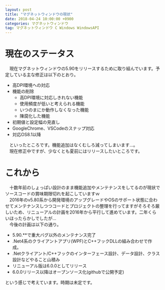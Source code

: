 ```yaml
---
layout: post
title: "マグネットウィンドウの現状"
date: 2018-04-24 10:00:00 +0900
categories: マグネットウィンドウ
tag: マグネットウィンドウ C Windows WindowsAPI
---
```


# 現在のステータス
　現在マグネットウィンドウの5.90をリリースするために取り組んでいます。予定している主な修正は以下のとおり。  

* 高DPI環境への対応
* 機能の削除
    * 高DPI環境に対応しきれない機能
    * 使用頻度が低いと考えられる機能
    * いつのまにか動作しなくなった機能
    * 陳腐化した機能
* 初期値と設定幅の見直し
* GoogleChrome、VSCodeのスナップ対応
* 対応OS8.1以降

　といったところです。機能追加はなくむしろ減ってしまいます…。  
　現在修正中ですが、少なくとも夏前にはリリースしたいところです。

# これから
　十数年前のしょっぱい設計のまま機能追加やメンテナンスをしてるのが現状でソースコードの賞味期限切れを起こしていますｗ  
　2016年のv5.80系から開発環境のアップグレードやOSのサポート状態に合わせてメンテナンスしつつコードとプロジェクトの整理を行ってますがそろそろ厳しいため、リニューアルの計画を2016年から平行して進めています。二年くらいほったらかしでしたが…  
　今後の計画は以下の通り。

* 5.90.**で重大バグ以外のメンテナンス完了
* .Net4系のクライアントアプリ(WPF)とC++フックDLLの組み合わせで作成。
* .Netクライアント/C++フックのインターフェース設計、データ設計、クラス設計などやること山積み
* リニューアル版は6.0.0としてリリース
* 6.0.0リリース以降はオープンソース化(githubで公開予定)

という感じで考えています。時期は未定です。  
